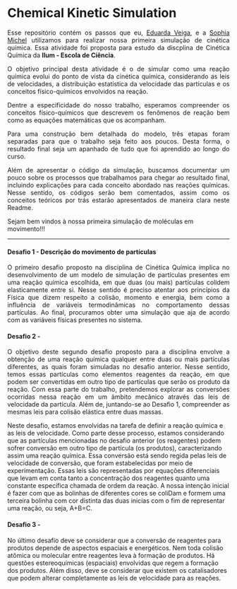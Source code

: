 <h1>Chemical Kinetic Simulation</h1>
<p align='justify'>Esse repositório contém os passos que eu, <a href="https://github.com/veigaeduarda">Eduarda Veiga</a>, e a <a href="https://github.com/Sophlechim">Sophia Michel</a> utilizamos para realizar nossa primeira simulação de cinética química. Essa atividade foi proposta para estudo da discplina de Cinética Química da <b>Ilum - Escola de Ciência</b>.</p>

<p align='justify'>O objetivo principal desta atividade é o de simular como uma reação química evolui do ponto de vista da cinética química, considerando as leis de velocidades, a distribuição estatística da velocidade das partículas e os conceitos físico-químicos envolvidos na reação.</p>

<p align='justify'>Dentre a especificidade do nosso trabalho, esperamos compreender os conceitos físico-químicos que descrevem os fenômenos de reação bem como as equações matemáticas que os acompanham.</p>

<p align='justify'>Para uma construção bem detalhada do modelo, três etapas foram separadas para que o trabalho seja feito aos poucos. Desta forma, o resultado final seja um apanhado de tudo que foi aprendido ao longo do curso.</p>

<p align='justify'>Além de apresentar o código da simulação, buscamos documentar um pouco sobre os processos que trabalhamos para chegar ao resultado final, incluindo explicações para cada conceito abordado nas reações químicas. Nesse sentido, os códigos serão bem comentados, assim como os conceitos teóricos por trás estarão apresentados de maneira clara neste Readme.</p>

Sejam bem vindos à nossa primeira simulação de moléculas em movimento!!!
<hr>
<summary><h4>Desafio 1 - Descrição do movimento de partículas</h4></summary>
<p align='justify'>O primeiro desafio proposto na disciplina de Cinética Química implica no desenvolvimento de um modelo de simulação de partículas presentes em uma reação química escolhida, em que duas (ou mais) partículas colidem elasticamente entre si. Nesse sentido é preciso atentar aos princípios da Física que dizem respeito a colisão, momento e energia, bem como a influência de variáveis termodinâmicas no comportamento dessas partículas. Ao final, procuramos obter uma simulação que aja de acordo com as variáveis físicas presentes no sistema.</p>

<summary><h4>Desafio 2 - </h4></summary>
<p align='justify'>O objetivo deste segundo desafio proposto para a disciplina envolve a obtenção de uma reação química qualquer entre duas ou mais partículas diferentes, as quais foram simuladas no desafio anterior. Nesse sentido, temos essas partículas como elementos reagentes da reação, em que podem ser convertidas em outro tipo de partículas que serão os produto da reação. Com essa parte do trabalho, pretendemos explorar as conversões ocorridas nessa reação em um âmbito mecânico através das leis de velocidade da partícula. Além de, juntando-se ao Desafio 1, compreender as mesmas leis para colisão elástica entre duas massas.</p>

Neste desafio, estamos envolvidas na tarefa de definir a reação química e as leis de velocidade. Como parte desse processo, estamos considerando que as partículas mencionadas no desafio anterior (os reagentes) podem sofrer conversão em outro tipo de partícula (os produtos), caracterizando assim uma reação química. Essa conversão está sendo regida pelas leis de velocidade de conversão, que foram estabelecidas por meio de experimentação. Essas leis são representadas por equações diferenciais que levam em conta tanto a concentração dos reagentes quanto uma constante específica chamada de ordem da reação. 
A nossa intenção inicial é fazer com que as bolinhas de diferentes cores se coliDam e formem uma terceira bolinha com cor distinta das duas inicias com o fim de representar uma reação, ou seja, A+B=C.

<summary><h4>Desafio 3 - </h4></summary>
No último desafio deve se considerar que a conversão de reagentes para produtos depende de aspectos espaciais e energéticos. Nem toda colisão atômica ou molecular entre reagentes leva à formação de produtos. Há questões estereoquímicas (espaciais) envolvidas que regem a formação dos produtos. Além disso, deve se considerar que existem os catalisadores que podem alterar completamente as leis de velocidade
para as reações. 


